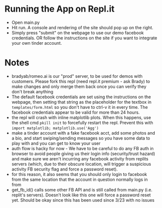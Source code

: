 # Running the App on Repl.it
- Open main.py 
- Hit run. A console and rendering of the site should pop up on the right. 
- Simply press "submit" on the webpage to use our demo facebook credentials. OR follow the instructions on the site if you want to integrate your own tinder account.

# Notes
- bradyab/romeo.ai is our "prod" server, to be used for demos with customers. Please fork this repl (need repl.it premium - ask Brady) to make changes and only merge them back once you can verify they don't break anything
- The default facebook credentials are set using the instructions on the webpage, then setting that string as the placeholder for the textbox in `templates/form.html` so you don't have to ctrl-v it in every time. The facebook credentials appear to be valid for more than 24 hours.
- the repl will crash with inline matplotlib plots. When this happens, use the shell cmd `pkill init` to forcefully restart the repl. Prevent this with `import matplotlib;
matplotlib.use('Agg')`
- make a tinder account with a fake facebook acct, add some photos and a bio, and start swiping/sending messages so you have some data to play with and you can get to know your user
- auth flow is hacky for now - We have to be careful to do any FB auth in browser to avoid people giving us their login info (security/trust hazard) and make sure we aren't incurring any facebook activity from replits servers (which, due to their obscure location, will trigger a suspicious activity FB security flag and force a password reset).
- for this reason, it also seems that you should only login to facebook from the same location that the account in question normally logs in from
- get_fb_id() calls some other FB API and is still called from main.py (i.e. replit's servers). Doesn't look like this one will force a password reset yet. Should be okay since this has been used since 3/23 with no issues 